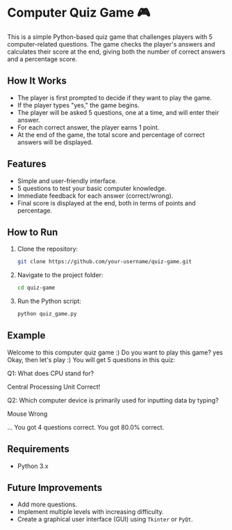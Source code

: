 # Computer Quiz Game 🎮

This is a simple Python-based quiz game that challenges players with 5 computer-related questions. The game checks the player's answers and calculates their score at the end, giving both the number of correct answers and a percentage score. 

## How It Works

- The player is first prompted to decide if they want to play the game. 
- If the player types "yes," the game begins.
- The player will be asked 5 questions, one at a time, and will enter their answer.
- For each correct answer, the player earns 1 point.
- At the end of the game, the total score and percentage of correct answers will be displayed.

## Features

- Simple and user-friendly interface.
- 5 questions to test your basic computer knowledge.
- Immediate feedback for each answer (correct/wrong).
- Final score is displayed at the end, both in terms of points and percentage.

## How to Run

1. Clone the repository:
    ```bash
    git clone https://github.com/your-username/quiz-game.git
    ```
2. Navigate to the project folder:
    ```bash
    cd quiz-game
    ```
3. Run the Python script:
    ```bash
    python quiz_game.py
    ```

## Example

Welcome to this computer quiz game :) Do you want to play this game? yes Okay, then let's play :) You will get 5 questions in this quiz:

Q1: What does CPU stand for?

Central Processing Unit Correct!

Q2: Which computer device is primarily used for inputting data by typing?

Mouse Wrong

... You got 4 questions correct. You got 80.0% correct.


## Requirements

- Python 3.x

## Future Improvements

- Add more questions.
- Implement multiple levels with increasing difficulty.
- Create a graphical user interface (GUI) using `Tkinter` or `PyQt`.


